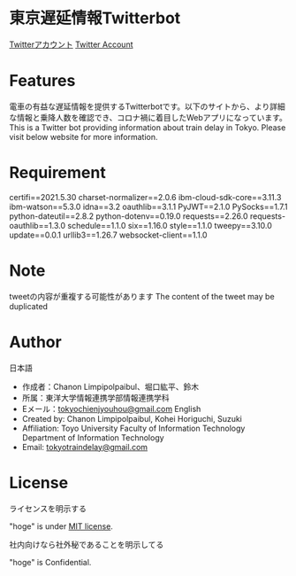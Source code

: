 # 東京遅延情報Twitterbot

[Twitterアカウント](https://twitter.com/chienjyouhou)
[Twitter Account](https://twitter.com/tokyotraindelay)

# Features
電車の有益な遅延情報を提供するTwitterbotです。以下のサイトから、より詳細な情報と乗降人数を確認でき、コロナ禍に着目したWebアプリになっています。
This is a Twitter bot providing information about train delay in Tokyo. Please visit below website for more information.

# Requirement

certifi==2021.5.30
charset-normalizer==2.0.6
ibm-cloud-sdk-core==3.11.3
ibm-watson==5.3.0
idna==3.2
oauthlib==3.1.1
PyJWT==2.1.0
PySocks==1.7.1
python-dateutil==2.8.2
python-dotenv==0.19.0
requests==2.26.0
requests-oauthlib==1.3.0
schedule==1.1.0
six==1.16.0
style==1.1.0
tweepy==3.10.0
update==0.0.1
urllib3==1.26.7
websocket-client==1.1.0

# Note

tweetの内容が重複する可能性があります
The content of the tweet may be duplicated

# Author
日本語
* 作成者：Chanon Limpipolpaibul、堀口紘平、鈴木
* 所属：東洋大学情報連携学部情報連携学科
* Eメール：tokyochienjyouhou@gmail.com
English
* Created by: Chanon Limpipolpaibul, Kohei Horiguchi, Suzuki
* Affiliation: Toyo University Faculty of Information Technology Department of Information Technology
* Email: tokyotraindelay@gmail.com

# License
ライセンスを明示する

"hoge" is under [MIT license](https://en.wikipedia.org/wiki/MIT_License).

社内向けなら社外秘であることを明示してる

"hoge" is Confidential.
